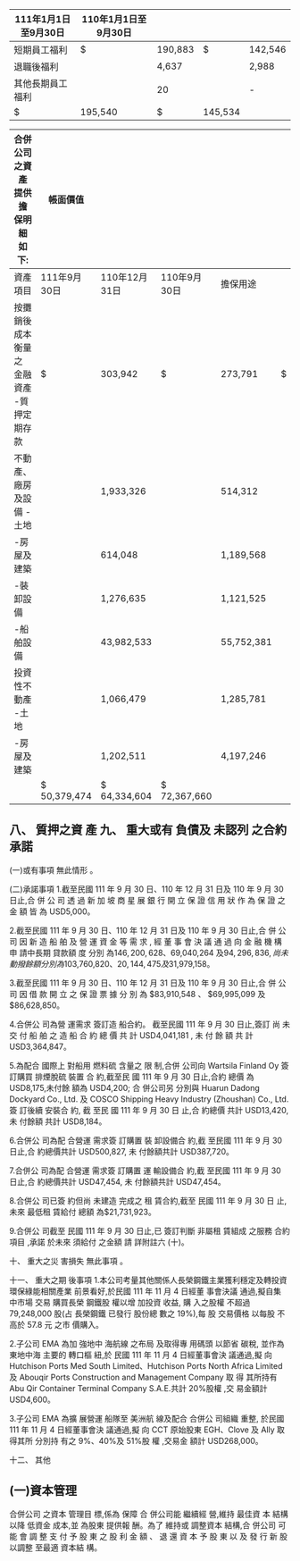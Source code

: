 
| 111年1月1日至9月30日   | 110年1月1日至9月30日   |         |         |         |
|------------------------|------------------------|---------|---------|---------|
| 短期員工福利           | $                      | 190,883 | $       | 142,546 |
| 退職後福利             |                        | 4,637   |         | 2,988   |
| 其他長期員工福利       |                        | 20      |         | -       |
| $                      | 195,540                | $       | 145,534 |         |

| 合併公司 之資產 提供擔 保明細 如下:         | 帳面價值     |               |              |            |    |            |            |
|----------------------------------------------|--------------|---------------|--------------|------------|----|------------|------------|
| 資產項目                                     | 111年9月30日 | 110年12月31日 | 110年9月30日 | 擔保用途   |    |            |            |
| 按攤銷後成本衡量之  金融資產  -質押定期存款 | $            | 303,942       | $            | 273,791    | $  | 258,838    | 履約保證金 |
| 不動產、廠房及設備  -土地                   |              | 1,933,326     |              | 514,312    |    | 514,312    | 長期借款   |
| -房屋及建築                                 |              | 614,048       |              | 1,189,568  |    | 2,142,424  | "          |
| -裝卸設備                                   |              | 1,276,635     |              | 1,121,525  |    | 1,156,382  | "          |
| -船舶設備                                   |              | 43,982,533    |              | 55,752,381 |    | 63,718,471 | "          |
| 投資性不動產  -土地                         |              | 1,066,479     |              | 1,285,781  |    | 1,285,781  | 長期借款   |
| -房屋及建築                                 |              | 1,202,511     |              | 4,197,246  |    | 3,291,452  | "          |
|                                              | $ 50,379,474 | $ 64,334,604  | $ 72,367,660 |            |    |            |            |

## 八、 質押之資 產 九、 重大或有 負債及 未認列 之合約 承諾

(一)或有事項 無此情形 。

(二)承諾事項 1.截至民國 111 年 9 月 30 日、110 年 12 月 31 日及 110 年 9 月 30 日止,合 併 公 司 透 過 新 加 坡 商 星 展 銀 行 開 立 保 證 信 用 狀 作 為 保 證 之 金 額 皆 為 USD5,000。

2.截至民國 111 年 9 月 30 日、110 年 12 月 31 日及 110 年 9 月 30 日止,合 併 公 司 因 新 造 船 舶 及 營 運 資 金 等 需 求 , 經 董 事 會 決 議 通 過 向 金 融 機 構 申 請中長期 貸款額 度 分別 為$146,200,628、$69,040,264 及$94,296,836, 尚未動撥 餘額 分 別為$103,760,820、$20,144,475 及$31,979,158。

3.截至民國 111 年 9 月 30 日、110 年 12 月 31 日及 110 年 9 月 30 日止,合 併 公 司 因 借 款 開 立 之 保 證 票 據 分 別 為 $83,910,548 、 $69,995,099 及 $86,628,850。

4.合併公 司為營 運需求 簽訂造 船合約。 截至民國 111 年 9 月 30 日止,簽訂 尚 未 交 付 船 舶 之 造 船 合 約 總 價 共 計 USD4,041,181 , 未 付 餘 額 共 計 USD3,364,847。

5.為配合 國際上 對船用 燃料硫 含量之 限 制,合併 公司向 Wartsila Finland Oy 簽訂購買 排煙脫硫 裝置 合 約,截至民 國 111 年 9 月 30 日止,合約 總價 為 USD8,175,未付餘 額為 USD4,200; 合 併公司另 分別與 Huarun Dadong Dockyard Co., Ltd. 及 COSCO Shipping Heavy Industry (Zhoushan) Co., Ltd.簽 訂後續 安裝合 約, 截 至民 國 111 年 9 月 30 日 止,合 約總價 共計 USD13,420,未 付餘額 共計 USD8,184。

6.合併公 司為配 合營運 需求簽 訂購置 裝 卸設備合 約,截 至民國 111 年 9 月 30 日止,合 約總價共計 USD500,827, 未 付餘額共計 USD387,720。

7.合併公 司為配 合營運 需求簽 訂購置 運 輸設備合 約,截 至民國 111 年 9 月 30 日止,合 約總價共計 USD47,454, 未 付餘額共計 USD47,454。

8.合併公 司已簽 約但尚 未建造 完成之 租 賃合約,截至 民國 111 年 9 月 30 日 止,未來 最低租 賃給付 總額 為$21,731,923。

9.合併公 司截至 民國 111 年 9 月 30 日止,已 簽訂判斷 非屬租 賃組成 之服務 合約項目 ,承諾 於未來 須給付 之金額 請 詳附註六 (十)。

十、 重大之災 害損失 無此事項 。

十一、 重大之期 後事項 1.本公司考量其他關係人長榮鋼鐵主業獲利穩定及轉投資環保綠能相關產業 前景看好,於民國 111 年 11 月 4 日經董 事會決議 通過,擬自集 中市場 交易 購買長榮 鋼鐵股 權以增 加投資 收益, 購 入之股權 不超過 79,248,000 股(占 長榮鋼鐵 已發行 股份總 數之 19%),每 股 交易價格 以每股 不高於 57.8 元 之市 價購入。

2.子公司 EMA 為加 強地中 海航線 之布局 及取得專 用碼頭 以節省 碳稅, 並作為 東地中海 主要的 轉口樞 紐,於 民國 111 年 11 月 4 日經董事會決 議通過,擬 向 Hutchison Ports Med South Limited、Hutchison Ports North Africa Limited 及 Abouqir Ports Construction and Management Company 取 得 其所持有 Abu Qir Container Terminal Company S.A.E.共計 20%股權 ,交 易金額計 USD4,600。

3.子公司 EMA 為擴 展營運 船隊至 美洲航 線及配合 合併公 司組織 重整, 於民國 111 年 11 月 4 日經董事會決 議通過,擬 向 CCT 原始股東 EGH、Clove 及 Ally 取得其所 分別持 有之 9%、40%及 51%股 權 ,交易金 額計 USD268,000。

十二、 其他

## (一)資本管理

合併公司 之資本 管理目 標,係為 保障 合 併公司能 繼續經 營,維持 最佳資 本 結構以降 低資金 成本,並 為股東 提供報 酬。為了 維持或 調整資本 結構,合 併公司 可 能 會 調 整 支 付 予 股 東 之 股 利 金 額 、 退 還 資 本 予 股 東 以 及 發 行 新 股以調整 至最適 資本結 構。